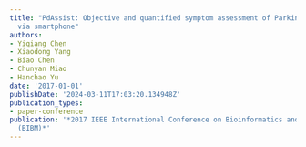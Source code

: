 ```yaml
---
title: "PdAssist: Objective and quantified symptom assessment of Parkinson's disease
  via smartphone"
authors:
- Yiqiang Chen
- Xiaodong Yang
- Biao Chen
- Chunyan Miao
- Hanchao Yu
date: '2017-01-01'
publishDate: '2024-03-11T17:03:20.134948Z'
publication_types:
- paper-conference
publication: '*2017 IEEE International Conference on Bioinformatics and Biomedicine
  (BIBM)*'
---
```

